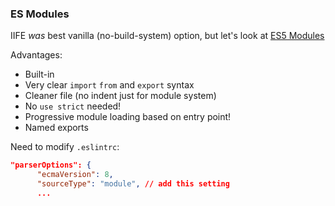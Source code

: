 
### ES Modules

IIFE _was_ best vanilla (no-build-system) option, but let's look at [ES5 Modules](https://caniuse.com/#feat=es6-module)

Advantages:

* Built-in
* Very clear `import` `from` and `export` syntax
* Cleaner file (no indent just for module system)
* No `use strict` needed!
* Progressive module loading based on entry point!
* Named exports

Need to modify `.eslintrc`:

```json
"parserOptions": {
      "ecmaVersion": 8,
      "sourceType": "module", // add this setting
      ...
```